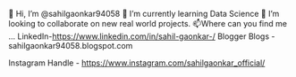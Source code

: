 👋 Hi, I’m @sahilgaonkar94058
🌱 I’m currently learning Data Science
💞️ I’m looking to collaborate on new real world projects.
📫Where can you find me ...
LinkedIn-https://www.linkedin.com/in/sahil-gaonkar-/
Blogger Blogs - sahilgaonkar94058.blogspot.com

Instagram Handle - https://www.instagram.com/sahilgaonkar_official/

<!---
sahilgaonkar94058/sahilgaonkar94058 is a ✨ special ✨ repository because its `README.md` (this file) appears on your GitHub profile.
You can click the Preview link to take a look at your changes.
--->
